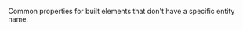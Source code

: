 Common properties for built elements that don't have a specific entity name.

<!-- end of short definition -->


